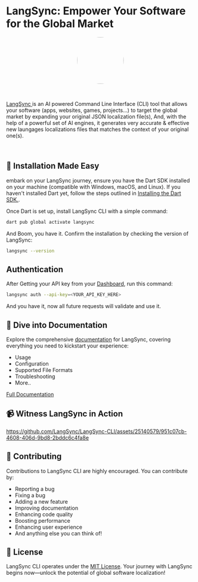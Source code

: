 
# LangSync: Empower Your Software for the Global Market

<p align="center">

<img src="https://docs.langsync.app/img/brand/colored_bg.png" style="border-radius:100%;width:125px;height:125px;"/>

</p>

</br>

<a href="https://langsync.app" target="_blank">

  LangSync
</a> is an AI powered Command Line Interface (CLI) tool that allows your software
(apps, websites, games, projects...) to target the global market by expanding your
original JSON localization file(s), And, with the help of a powerful set of AI engines,
it generates very accurate & effective new laungages localizations files that matches
the context of your original one(s).

</br>

## 🚀 Installation Made Easy


 embark on your LangSync journey, ensure you have the Dart SDK installed on your machine (compatible with Windows, macOS, and Linux). If you haven't installed Dart yet, follow the steps outlined in [Installing the Dart SDK.](https://dart.dev/get-dart#install).

Once Dart is set up, install LangSync CLI with a simple command:

```bash
dart pub global activate langsync
```

And Boom, you have it. Confirm the installation by checking the version of LangSync:

```bash
langsync --version
```
## Authentication
After Getting your API key from your [Dashboard](https://my.langsync.app), run this command:

```bash
langsync auth --api-key=<YOUR_API_KEY_HERE>
```

And you have it, now all future requests will validate and use it.

## 📘 Dive into Documentation

Explore the comprehensive [documentation](https://docs.langsync.app/) for LangSync, covering everything you need to kickstart your experience:

- Usage
- Configuration
- Supported File Formats
- Troubleshooting
- More..
  
[Full Documentation](https://docs.langsync.app)


## 📹 Witness LangSync in Action

<p align="center">
  
https://github.com/LangSync/LangSync-CLI/assets/25140579/951c07cb-4608-406d-9bd8-2bddc6c4fa8e

</p>


## 🤝 Contributing

Contributions to LangSync CLI are highly encouraged. You can contribute by:

- Reporting a bug
- Fixing a bug
- Adding a new feature
- Improving documentation
- Enhancing code quality
- Boosting performance
- Enhancing user experience
- And anything else you can think of!

## 📄 License
LangSync CLI operates under the [MIT License](https://github.com/LangSync/cli/blob/main/LICENSE). Your journey with LangSync begins now—unlock the potential of global software localization!

